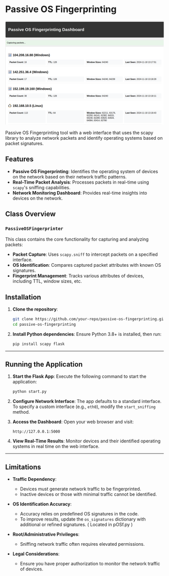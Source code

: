 # Passive OS Fingerprinting
![Passive OS Fingerprinting](assets/os_fingerprinting_demo.png)

Passive OS Fingerprinting tool with a web interface that uses the scapy library to analyze network packets and identify operating systems based on packet signatures.

## Features

- **Passive OS Fingerprinting**: Identifies the operating system of devices on the network based on their network traffic patterns.
- **Real-Time Packet Analysis**: Processes packets in real-time using `scapy`'s sniffing capabilities.
- **Network Monitoring Dashboard**: Provides real-time insights into devices on the network.

## Class Overview

### `PassiveOSFingerprinter`

This class contains the core functionality for capturing and analyzing packets:
- **Packet Capture**: Uses `scapy.sniff` to intercept packets on a specified interface.
- **OS Identification**: Compares captured packet attributes with known OS signatures.
- **Fingerprint Management**: Tracks various attributes of devices, including TTL, window sizes, etc.

## Installation

1. **Clone the repository**:
   ```bash
   git clone https://github.com/your-repo/passive-os-fingerprinting.git
   cd passive-os-fingerprinting
   ```

2. **Install Python dependencies**:
   Ensure Python 3.8+ is installed, then run:
   ```bash
   pip install scapy flask
   ```

---

## Running the Application

1. **Start the Flask App**:
   Execute the following command to start the application:
   ```bash
   python start.py
   ```

2. **Configure Network Interface**:
   The app defaults to a standard interface. To specify a custom interface (e.g., `eth0`), modify the `start_sniffing` method.

3. **Access the Dashboard**:
   Open your web browser and visit:
   ```
   http://127.0.0.1:5000
   ```

4. **View Real-Time Results**:
   Monitor devices and their identified operating systems in real time on the web interface.

---

## Limitations

- **Traffic Dependency**:
  - Devices must generate network traffic to be fingerprinted.
  - Inactive devices or those with minimal traffic cannot be identified.

- **OS Identification Accuracy**:
  - Accuracy relies on predefined OS signatures in the code.
  - To improve results, update the `os_signatures` dictionary with additional or refined signatures. ( Located in pOSf.py )

- **Root/Administrative Privileges**:
  - Sniffing network traffic often requires elevated permissions.

- **Legal Considerations**:
  - Ensure you have proper authorization to monitor the network traffic of devices.

